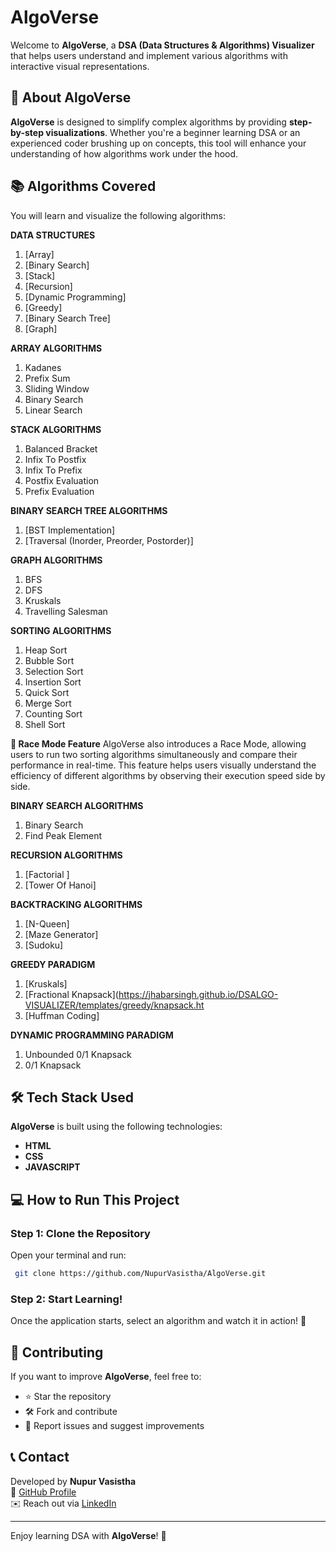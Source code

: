 # AlgoVerse

Welcome to **AlgoVerse**, a **DSA (Data Structures & Algorithms) Visualizer** that helps users understand and implement various algorithms with interactive visual representations.

## 🚀 About AlgoVerse
**AlgoVerse** is designed to simplify complex algorithms by providing **step-by-step visualizations**. Whether you're a beginner learning DSA or an experienced coder brushing up on concepts, this tool will enhance your understanding of how algorithms work under the hood.

## 📚 Algorithms Covered
You will learn and visualize the following algorithms:

**DATA STRUCTURES**
 1.  [Array]
 2.  [Binary Search]
 3.  [Stack]
 4.  [Recursion]
 5.  [Dynamic Programming]
 6.  [Greedy]
 7.  [Binary Search Tree]
 8.  [Graph]
 <!--12. Segment Tree -->

**ARRAY ALGORITHMS**
  1. Kadanes
  2. Prefix Sum
  3. Sliding Window
  4. Binary Search
  5. Linear Search
    

  **STACK ALGORITHMS**
  1. Balanced Bracket  
  2. Infix To Postfix  
  3. Infix To Prefix  
  4. Postfix Evaluation  
  5. Prefix Evaluation  


  **BINARY SEARCH TREE ALGORITHMS**
  1. [BST Implementation]
  2. [Traversal (Inorder, Preorder, Postorder)]

  **GRAPH ALGORITHMS**
  1. BFS  
  2. DFS  
  3. Kruskals  
  4. Travelling Salesman  

  **SORTING ALGORITHMS**  
  1. Heap Sort  
  2. Bubble Sort  
  3. Selection Sort  
  4. Insertion Sort  
  5. Quick Sort  
  6. Merge Sort  
  7. Counting Sort  
  8. Shell Sort


  **🚀 Race Mode Feature**
AlgoVerse also introduces a Race Mode, allowing users to run two sorting algorithms simultaneously and compare their performance in real-time. This feature helps users visually understand the efficiency of different algorithms by observing their execution speed side by side.

  **BINARY SEARCH ALGORITHMS**  
  1. Binary Search   
  2. Find Peak Element  


**RECURSION ALGORITHMS**
  1. [Factorial ]
  2. [Tower Of Hanoi]

**BACKTRACKING ALGORITHMS**
  1. [N-Queen]
  2. [Maze Generator]
  3. [Sudoku]



**GREEDY PARADIGM**
  1. [Kruskals]
  2. [Fractional Knapsack](https://jhabarsingh.github.io/DSALGO-VISUALIZER/templates/greedy/knapsack.ht
  3. [Huffman Coding]


  **DYNAMIC PROGRAMMING PARADIGM**  
  1. Unbounded 0/1 Knapsack
  2. 0/1 Knapsack


## 🛠️ Tech Stack Used
**AlgoVerse** is built using the following technologies:

- **HTML** 
- **CSS** 
- **JAVASCRIPT** 

## 💻 How to Run This Project
### **Step 1: Clone the Repository**
Open your terminal and run:
```sh
 git clone https://github.com/NupurVasistha/AlgoVerse.git
```


### **Step 2: Start Learning!**
Once the application starts, select an algorithm and watch it in action! 🎯

## 📌 Contributing
If you want to improve **AlgoVerse**, feel free to:
- ⭐ Star the repository
- 🛠️ Fork and contribute
- 📝 Report issues and suggest improvements

## 📞 Contact
Developed by **Nupur Vasistha**  
🔗 [GitHub Profile](https://github.com/NupurVasistha)  
✉️ Reach out via [LinkedIn](https://www.linkedin.com/in/nupur-vasistha)  

---

Enjoy learning DSA with **AlgoVerse**! 🚀
